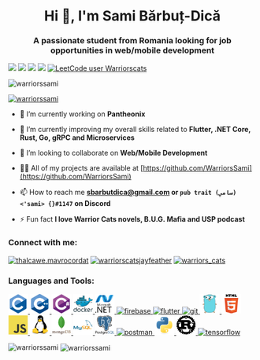 <!-- [![WarriorsSami's GitHub stats](https://github-readme-stats.vercel.app/api?username=WarriorsSami)](https://github.com/anuraghazra/github-readme-stats)

<img src="https://github.com/WarriorsSami/WarriorsSami/blob/master/img.jpg" />-->

<h1 align="center">Hi 👋, I'm Sami Bărbuț-Dică</h1>
<h3 align="center">A passionate student from Romania looking for job opportunities in web/mobile development</h3>

[<img src="https://img.shields.io/badge/website-000000?style=for-the-badge&logo=About.me&logoColor=white"/>](https://warriorssami.github.io/My-Resume/index.html) [<img src="https://img.shields.io/badge/linkedin-%230077B5.svg?&style=for-the-badge&logo=linkedin&logoColor=white" />](https://www.linkedin.com/mwlite/in/sami-b%C4%83rbu%C8%9B-dic%C4%83-199782190)  [<img src = "https://img.shields.io/badge/instagram-%23E4405F.svg?&style=for-the-badge&logo=instagram&logoColor=white">](https://www.instagram.com/warriorscatsjayfeather/) [<img src = "https://img.shields.io/badge/facebook-%231877F2.svg?&style=for-the-badge&logo=facebook&logoColor=white">](https://www.facebook.com/thalcawe.mavrocordat)
[![LeetCode user Warriorscats](https://img.shields.io/badge/dynamic/json?style=for-the-badge&labelColor=black&color=%23ffa116&label=Solved&query=solvedOverTotal&url=https%3A%2F%2Fleetcode-badge.vercel.app%2Fapi%2Fusers%2FWarriorscats&logo=leetcode&logoColor=yellow)](https://leetcode.com/Warriorscats/)

<p align="left"> <img src="https://komarev.com/ghpvc/?username=WarriorsSami&label=Profile%20views&color=0e75b6&style=flat" alt="warriorssami" /> </p>

<p align="left"> <a href="https://github.com/ryo-ma/github-profile-trophy"><img src="https://github-profile-trophy.vercel.app/?username=WarriorsSami" alt="warriorssami" /></a> </p>

- 🔭 I’m currently working on **Pantheonix**

- 🌱 I’m currently improving my overall skills related to **Flutter, .NET Core, Rust, Go, gRPC and Microservices**

- 👯 I’m looking to collaborate on **Web/Mobile Development**

- 👨‍💻 All of my projects are available at [https://github.com/WarriorsSami](https://github.com/WarriorsSami)

- 📫 How to reach me **sbarbutdica@gmail.com or `pub trait (سامي) <'sami> {}#1147` on Discord**

- ⚡ Fun fact **I love Warrior Cats novels, B.U.G. Mafia and USP podcast**
<!--
- My Resume - [https://warriorssami.github.io/My-Resume/index.html](https://warriorssami.github.io/My-Resume/index.html)
-->
<h3 align="left">Connect with me:</h3>
<p align="left">
<a href="https://fb.com/thalcawe.mavrocordat" target="blank"><img align="center" src="https://raw.githubusercontent.com/rahuldkjain/github-profile-readme-generator/master/src/images/icons/Social/facebook.svg" alt="thalcawe.mavrocordat" height="30" width="40" /></a>
<a href="https://instagram.com/warriorscatsjayfeather" target="blank"><img align="center" src="https://raw.githubusercontent.com/rahuldkjain/github-profile-readme-generator/master/src/images/icons/Social/instagram.svg" alt="warriorscatsjayfeather" height="30" width="40" /></a>
<a href="https://codeforces.com/profile/Warriors_Cats" target="blank"><img align="center" src="https://cdn.jsdelivr.net/npm/simple-icons@3.0.1/icons/codeforces.svg" alt="warriors_cats" height="30" width="40" /></a>
</p>

<h3 align="left">Languages and Tools:</h3>
<p align="left"> <a href="https://www.cprogramming.com/" target="_blank"> <img src="https://raw.githubusercontent.com/devicons/devicon/master/icons/c/c-original.svg" alt="c" width="40" height="40"/> </a> <a href="https://www.w3schools.com/cpp/" target="_blank"> <img src="https://raw.githubusercontent.com/devicons/devicon/master/icons/cplusplus/cplusplus-original.svg" alt="cplusplus" width="40" height="40"/> </a> <a href="https://www.w3schools.com/cs/" target="_blank"> <img src="https://raw.githubusercontent.com/devicons/devicon/master/icons/csharp/csharp-original.svg" alt="csharp" width="40" height="40"/> </a> <a href="https://www.docker.com/" target="_blank"> <img src="https://raw.githubusercontent.com/devicons/devicon/master/icons/docker/docker-original-wordmark.svg" alt="docker" width="40" height="40"/> </a> <a href="https://dotnet.microsoft.com/" target="_blank"> <img src="https://raw.githubusercontent.com/devicons/devicon/master/icons/dot-net/dot-net-original-wordmark.svg" alt="dotnet" width="40" height="40"/> </a> <a href="https://firebase.google.com/" target="_blank"> <img src="https://www.vectorlogo.zone/logos/firebase/firebase-icon.svg" alt="firebase" width="40" height="40"/> </a> <a href="https://flutter.dev" target="_blank"> <img src="https://www.vectorlogo.zone/logos/flutterio/flutterio-icon.svg" alt="flutter" width="40" height="40"/> </a> <a href="https://git-scm.com/" target="_blank"> <img src="https://www.vectorlogo.zone/logos/git-scm/git-scm-icon.svg" alt="git" width="40" height="40"/> </a> <a href="https://golang.org" target="_blank"> <img src="https://raw.githubusercontent.com/devicons/devicon/master/icons/go/go-original.svg" alt="go" width="40" height="40"/> </a> <a href="https://www.w3.org/html/" target="_blank"> <img src="https://raw.githubusercontent.com/devicons/devicon/master/icons/html5/html5-original-wordmark.svg" alt="html5" width="40" height="40"/> </a> <a href="https://developer.mozilla.org/en-US/docs/Web/JavaScript" target="_blank"> <img src="https://raw.githubusercontent.com/devicons/devicon/master/icons/javascript/javascript-original.svg" alt="javascript" width="40" height="40"/> </a> <a href="https://www.linux.org/" target="_blank"> <img src="https://raw.githubusercontent.com/devicons/devicon/master/icons/linux/linux-original.svg" alt="linux" width="40" height="40"/> </a> <a href="https://www.mongodb.com/" target="_blank"> <img src="https://raw.githubusercontent.com/devicons/devicon/master/icons/mongodb/mongodb-original-wordmark.svg" alt="mongodb" width="40" height="40"/> </a> <a href="https://www.mysql.com/" target="_blank"> <img src="https://raw.githubusercontent.com/devicons/devicon/master/icons/mysql/mysql-original-wordmark.svg" alt="mysql" width="40" height="40"/> </a> <a href="https://www.postgresql.org" target="_blank"> <img src="https://raw.githubusercontent.com/devicons/devicon/master/icons/postgresql/postgresql-original-wordmark.svg" alt="postgresql" width="40" height="40"/> </a> <a href="https://postman.com" target="_blank"> <img src="https://www.vectorlogo.zone/logos/getpostman/getpostman-icon.svg" alt="postman" width="40" height="40"/> </a> <a href="https://www.python.org" target="_blank"> <img src="https://raw.githubusercontent.com/devicons/devicon/master/icons/python/python-original.svg" alt="python" width="40" height="40"/> </a> <a href="https://www.rust-lang.org" target="_blank"> <img src="https://raw.githubusercontent.com/devicons/devicon/master/icons/rust/rust-plain.svg" alt="rust" width="40" height="40"/> </a> <a href="https://www.tensorflow.org" target="_blank"> <img src="https://www.vectorlogo.zone/logos/tensorflow/tensorflow-icon.svg" alt="tensorflow" width="40" height="40"/> </a> </p>

<p><img align="left" src="https://github-readme-stats.vercel.app/api/top-langs?username=WarriorsSami&show_icons=true&locale=en&layout=compact" alt="warriorssami" /></p>

<p>&nbsp;<img align="center" src="https://github-readme-stats.vercel.app/api?username=WarriorsSami&show_icons=true&locale=en" alt="warriorssami" /></p>
